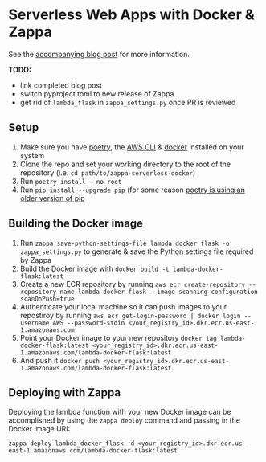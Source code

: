 # Serverless Web Apps with Docker & Zappa

See the [accompanying blog post]() for more information.

**TODO:**
* link completed blog post
* switch pyproject.toml to new release of Zappa
* get rid of `lambda_flask` in `zappa_settings.py` once PR is reviewed

## Setup
1. Make sure you have [poetry](https://python-poetry.org/docs/#installation), the [AWS CLI](https://aws.amazon.com/cli/) & [docker](https://docs.docker.com/get-docker/) installed on your system
2. Clone the repo and set your working directory to the root of the repository (i.e. `cd path/to/zappa-serverless-docker`)
3. Run `poetry install --no-root`
4. Run `pip install --upgrade pip` (for some reason [poetry is using an older version of pip](https://github.com/python-poetry/poetry/issues/732)


## Building the Docker image
1. Run `zappa save-python-settings-file lambda_docker_flask -o zappa_settings.py` to generate & save the Python settings file required by Zappa
2. Build the Docker image with `docker build -t lambda-docker-flask:latest`
3. Create a new ECR repository by running `aws ecr create-repository --repository-name lambda-docker-flask --image-scanning-configuration scanOnPush=true`
4. Authenticate your local machine so it can push images to your repostiroy by running `aws ecr get-login-password | docker login --username AWS --password-stdin <your_registry_id>.dkr.ecr.us-east-1.amazonaws.com`
5. Point your Docker image to your new repository `docker tag lambda-docker-flask:latest <your_registry_id>.dkr.ecr.us-east-1.amazonaws.com/lambda-docker-flask:latest`
6. And push it `docker push <your_registry_id>.dkr.ecr.us-east-1.amazonaws.com/lambda-docker-flask:latest`


## Deploying with Zappa

Deploying the lambda function with your new Docker image can be accomplished by using the `zappa deploy` command and passing in the Docker image URI:

`zappa deploy lambda_docker_flask -d <your_registry_id>.dkr.ecr.us-east-1.amazonaws.com/lambda-docker-flask:latest`